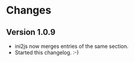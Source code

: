 Changes
=======

Version 1.0.9
-------------

- ini2js now merges entries of the same section.
- Started this changelog. :-)
